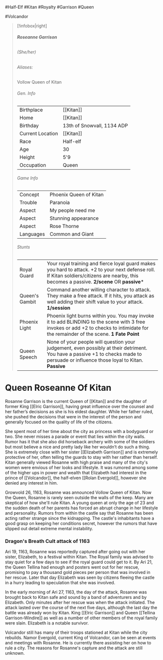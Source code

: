 #Half-Elf  #Kitan  #Royalty #Garrison #Queen

#Volcandor
> [!infobox|right]
> ###### **Roseanne Garrison**
> ###### (She/her)
> ###### Aliases:
> Vollow Queen of Kitan
> ###### Gen. Info
> | | |
> | - | - |
> |Birthplace | [[Kitan]] |
> |Home| [[Kitan]] |
> |Birthday|13th of Snowvall, 1134 ADP|
> | Current Location | [[Kitan]] |
> |Race|Half-elf|
> |Age|30|
> |Height| 5'9|
> |Occupation|Queen|
> ###### Game Info
> |  |  |
> | - | - |
> |Concept | Phoenix Queen of Kitan |
> | Trouble | Paranoia |
> | Aspect | My people need me |
> | Aspect | Stunning appearance |
> | Aspect | Rose Thorne |
> | Languages | Common and Giant |
> ###### Stunts
> | | |
> | - | - |
> | Royal Guard | Your royal training and fierce loyal guard makes you hard to attack. +2 to your next defense roll. If Kitan soldiers/citizens are nearby, this becomes a passive. **2/scene** OR **passive*** |
> | Queen's Gambit | Command another willing character to attack. They make a free attack. If it hits, you attack as well adding their shift value to your attack. **1/session** |
> | Phoenix Light | Phoenix light burns within you. You may invoke it to add BLINDING to the scene with 3 free invokes or add +2 to checks to intimidate for the remainder of the scene. **1 Fate Point** |
> | Queen Speech | None of your people will question your judgement, even possibly at their detriment. You have a passive +1 to checks made to persuade or influence those loyal to Kitan. **Passive** |
# Queen Roseanne Of Kitan

Rosanne Garrison is the current Queen of [[Kitan]] and the daughter of former King [[Elric Garrison]], having great influence over the counsel and her father’s decisions as she is his eldest daughter. While her father ruled, she pushed the decisions that were in the interest of the person and generally focused on the quality of life of the citizens.
  
She spent most of her time about the city as princess with a bodyguard or two. She never misses a parade or event that lies within the city walls. Rumor has it that she also did horseback archery with some of the soldiers but most believe a nice and pretty lady like her wouldn’t do such a thing. She is extremely close with her sister [[Elizabeth Garrison]] and is extremely protective of her, often telling the guards to stay with her rather than herself. Kitan generally viewed Rosanne with high praise and many of the city's women were envious of her looks and lifestyle. It was rumored among some of the higher ups in power and wealth that Elizabeth had interest in the prince of [[Volcandor]], the half-elven [[Rolan Evergold]], however she denied any interest in him.  
  
Growvold 26, 1163, Rosanne was announced Vollow Queen of Kitan. Now the Queen, Rosanne is rarely seen outside the walls of the keep. Many are skeptical of how she'll rule Kitan. A young queen at only the age of 23 and the sudden death of her parents has forced an abrupt change in her lifestyle and personality. Rumors from within the castle say that Rosanne has been acting rather strange since the kidnapping. The castle's inhabitants have a good grasp on keeping her conditions secret, however the rumors that have slipped out detail extreme mental instability.  
  

### Dragon's Breath Cult attack of 1163

Ari 19, 1163, Rosanne was reportedly captured after going out with her sister, Elizabeth, to a festival within Kitan. The Royal family was advised to stay quiet for a few days to see if the royal guard could get to it. By Ari 21, the Queen Tellina had enough and posters went out for her rescue, promising to pay a thousand gold pieces per person that was involved in her rescue. Later that day Elizabeth was seen by citizens fleeing the castle in a hurry leading to speculation that she was involved.  
  
In the early morning of Ari 27, 1163, the day of the attack, Rosanne was brought back to Kitan safe and sound by a band of adventurers and by Elizabeth. Only minutes after her rescue was when the attack initiated. The attack lasted over the course of the next five days, although the last day the battle was already won by Kitan. King [[Elric Garrison]] and Queen [[Tellina Garrison-Windire]] as well as a number of other members of the royal family were slain. Elizabeth is a notable survivor.  
  
Volcandor still has many of their troops stationed at Kitan while the city rebuilds. Namor Evergold, current King of Volcandor, can be seen at events and meetings with Rosanne. He is currently there assisting her on how to rule a city. The reasons for Rosanne's capture and the attack are still unknown.